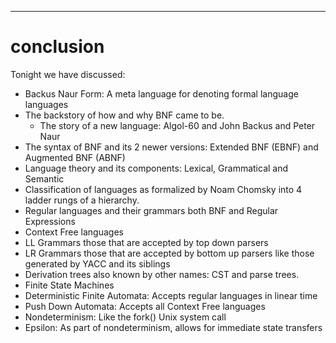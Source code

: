 ---
# conclusion

Tonight we have discussed:

- Backus Naur Form: A meta language for denoting formal language languages
- The backstory of how and why BNF came to be.
  * The story of a new language: Algol-60 and John Backus and Peter Naur
- The syntax of BNF and its 2 newer versions: Extended BNF (EBNF) and Augmented BNF (ABNF)
- Language theory and its components: Lexical, Grammatical and Semantic
-  Classification of languages  as formalized by Noam Chomsky into 4 ladder rungs of a hierarchy.
- Regular languages and their grammars both BNF and Regular Expressions
- Context Free languages
- LL Grammars those that are accepted by top down parsers
- LR Grammars those that are accepted by bottom up parsers like those generated by YACC and its siblings
- Derivation trees also known by other names: CST and parse trees.
- Finite State Machines
- Deterministic Finite Automata: Accepts regular languages in linear time
- Push Down Automata: Accepts all Context Free languages
- Nondeterminism: Like the fork() Unix system call
- Epsilon: As part of nondeterminism, allows for immediate state transfers

